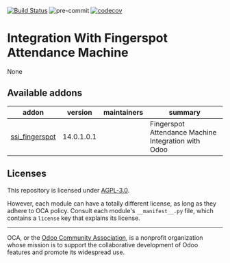 [![Build Status](https://travis-ci.com/open-synergy/ssi-fingerspot.svg?branch=14.0)](https://travis-ci.com/open-synergy/ssi-fingerspot)
![pre-commit](https://github.com/open-synergy/ssi-fingerspot/actions/workflows/pre-commit.yml/badge.svg)
[![codecov](https://codecov.io/gh/open-synergy/ssi-fingerspot/branch/14.0/graph/badge.svg)](https://codecov.io/gh/open-synergy/ssi-fingerspot)

<!-- /!\ do not modify above this line -->

# Integration With Fingerspot Attendance Machine

None

<!-- /!\ do not modify below this line -->

<!-- prettier-ignore-start -->

[//]: # (addons)

Available addons
----------------
addon | version | maintainers | summary
--- | --- | --- | ---
[ssi_fingerspot](ssi_fingerspot/) | 14.0.1.0.1 |  | Fingerspot Attendance Machine Integration with Odoo

[//]: # (end addons)

<!-- prettier-ignore-end -->

## Licenses

This repository is licensed under [AGPL-3.0](LICENSE).

However, each module can have a totally different license, as long as they adhere to OCA
policy. Consult each module's `__manifest__.py` file, which contains a `license` key
that explains its license.

----

OCA, or the [Odoo Community Association](http://odoo-community.org/), is a nonprofit
organization whose mission is to support the collaborative development of Odoo features
and promote its widespread use.
